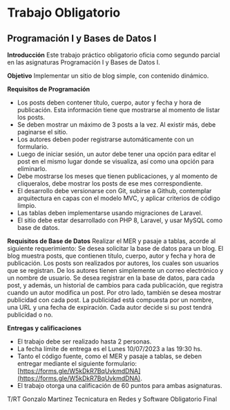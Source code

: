 # Trabajo Obligatorio
## Programación I y Bases de Datos I

**Introducción**
Este trabajo práctico obligatorio oficia como segundo parcial en las asignaturas Programación I y Bases de Datos I.

**Objetivo**
Implementar un sitio de blog simple, con contenido dinámico.

**Requisitos de Programación**
- Los posts deben contener título, cuerpo, autor y fecha y hora de publicación. Esta información tiene que mostrarse al momento de listar los posts.
- Se deben mostrar un máximo de 3 posts a la vez. Al existir más, debe paginarse el sitio.
- Los autores deben poder registrarse automáticamente con un formulario.
- Luego de iniciar sesión, un autor debe tener una opción para editar el post en el mismo lugar donde se visualiza, así como una opción para eliminarlo.
- Debe mostrarse los meses que tienen publicaciones, y al momento de cliqueralos, debe mostrar los posts de ese mes correspondiente.
- El desarrollo debe versionarse con Git, subirse a Github, contemplar arquitectura en capas con el modelo MVC, y aplicar criterios de código limpio.
- Las tablas deben implementarse usando migraciones de Laravel.
- El sitio debe estar desarrollado con PHP 8, Laravel, y usar MySQL como base de datos.

**Requisitos de Base de Datos**
Realizar el MER y pasaje a tablas, acorde al siguiente requerimiento:
Se desea solicitar la base de datos para un blog.
El blog muestra posts, que contienen título, cuerpo, autor y fecha y hora de publicación. Los posts son realizados por autores, los cuales son usuarios que se registran. De los autores tienen simplemente un correo electrónico y un nombre de usuario.
Se desea registrar en la base de datos, para cada post, y además, un historial de cambios para cada publicación, que registra cuando un autor modifica un post.
Por otro lado, también se desea mostrar publicidad con cada post. La publicidad está compuesta por un nombre, una URL y una fecha de expiración. Cada autor decide si su post tendrá publicidad o no.

**Entregas y calificaciones**
- El trabajo debe ser realizado hasta 2 personas.
- La fecha límite de entrega es el Lunes 10/07/2023 a las 19:30 hs.
- Tanto el código fuente, como el MER y pasaje a tablas, se deben entregar mediante el siguiente formulario: [https://forms.gle/W5kDkR7BqUvkmdDNA](https://forms.gle/W5kDkR7BqUvkmdDNA).
- El trabajo otorga una calificación de 60 puntos para ambas asignaturas.

T/RT Gonzalo Martinez
Tecnicatura en Redes y Software Obligatorio Final
